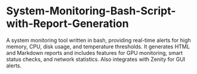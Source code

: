 # System-Monitoring-Bash-Script-with-Report-Generation
A system monitoring tool written in bash, providing real-time alerts for high memory, CPU, disk usage, and temperature thresholds. It generates HTML and Markdown reports and includes features for GPU monitoring, smart status checks, and network statistics. Also integrates with Zenity for GUI alerts.
